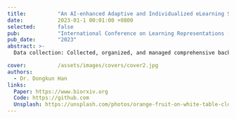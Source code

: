 ```yaml
---
title:          "An AI-enhanced Adaptive and Individualized eLearning System for Mathematics Foundation Courses in the Faculty of Engineering"
date:           2023-01-1 00:01:00 +0800
selected:       false
pub:            "International Conference on Learning Representations (ICLR)"
pub_date:       "2023"
abstract: >-
  Data collection: Collected, organized, and managed comprehensive background data on Hong Kong secondary schools and students. Model Implementation: Assisted in implement different classification algorithms for predicting students’ learning levels. Model Tuning: Assisted in tuning parameters and organizing training data to enhance model performance.

cover:          /assets/images/covers/cover2.jpg
authors: 
  - Dr. Dongkun Han
links:
  Paper: https://www.biorxiv.org
  Code: https://github.com
  Unsplash: https://unsplash.com/photos/orange-fruit-on-white-table-cloth-ISX_imp8t1o
---
```

